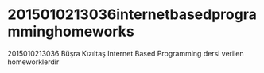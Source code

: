 # 2015010213036internetbasedprogramminghomeworks
2015010213036 Büşra Kızıltaş Internet Based Programming dersi verilen homeworklerdir
